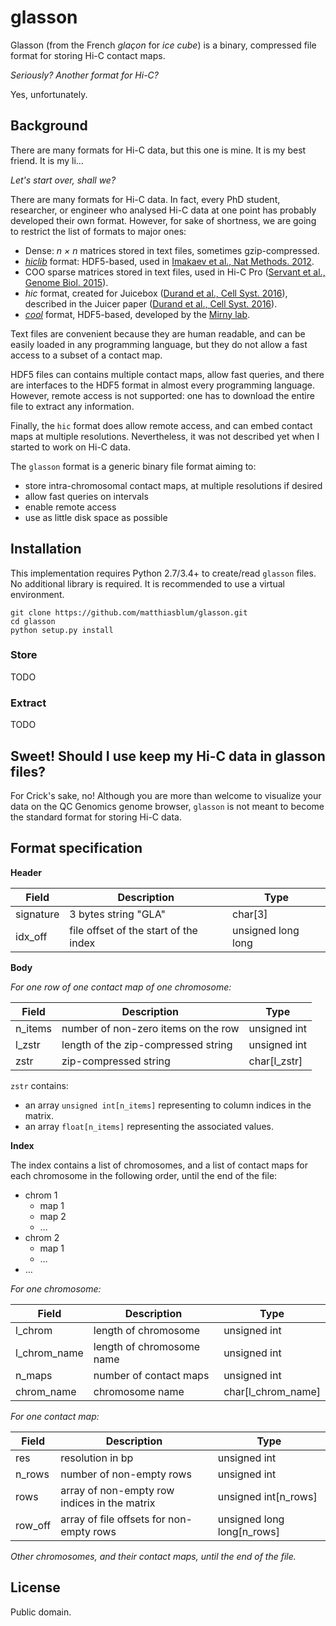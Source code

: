 # glasson
Glasson (from the French *glaçon* for *ice cube*) is a binary, compressed file format for storing Hi-C contact maps.

*Seriously? Another format for Hi-C?*

Yes, unfortunately.

## Background

There are many formats for Hi-C data, but this one is mine. It is my best friend. It is my li&hellip;

*Let's start over, shall we?*

There are many formats for Hi-C data. 
In fact, every PhD student, researcher, or engineer who analysed Hi-C data at one point has probably developed their own format. 
However, for sake of shortness, we are going to restrict the list of formats to major ones:

- Dense: *n &times; n* matrices stored in text files, sometimes gzip-compressed.
- [*hiclib*](https://bitbucket.org/mirnylab/hiclib) format: HDF5-based, used in [Imakaev et al., Nat Methods. 2012](http://www.nature.com/nmeth/journal/v9/n10/full/nmeth.2148.html).
- COO sparse matrices stored in text files, used in Hi-C Pro ([Servant et al., Genome Biol. 2015](http://genomebiology.biomedcentral.com/articles/10.1186/s13059-015-0831-x)).
- *hic* format, created for Juicebox ([Durand et al., Cell Syst. 2016](http://www.sciencedirect.com/science/article/pii/S240547121500054X)), described in the Juicer paper ([Durand et al., Cell Syst. 2016](http://www.sciencedirect.com/science/article/pii/S2405471216302198)).
- [*cool*](https://github.com/mirnylab/cooler/) format, HDF5-based, developed by the [Mirny lab](http://mirnylab.mit.edu/).

Text files are convenient because they are human readable, and can be easily loaded in any programming language, but they do not allow a fast access to a subset of a contact map.

HDF5 files can contains multiple contact maps, allow fast queries, and there are interfaces to the HDF5 format in almost every programming language.
However, remote access is not supported: one has to download the entire file to extract any information.

Finally, the `hic` format does allow remote access, and can embed contact maps at multiple resolutions. Nevertheless, it was not described yet when I started to work on Hi-C data.

The `glasson` format is a generic binary file format aiming to:

- store intra-chromosomal contact maps, at multiple resolutions if desired
- allow fast queries on intervals
- enable remote access
- use as little disk space as possible

## Installation

This implementation requires Python 2.7/3.4+ to create/read `glasson` files. No additional library is required. It is recommended to use a virtual environment.

    git clone https://github.com/matthiasblum/glasson.git
    cd glasson
    python setup.py install

### Store

TODO

### Extract

TODO

## Sweet! Should I use keep my Hi-C data in glasson files?

For Crick's sake, no! Although you are more than welcome to visualize your data on the QC Genomics genome browser, `glasson` is not meant to become the standard format for storing Hi-C data.

## Format specification
 
**Header**

| Field     | Description | Type |
|-----------|-------------|------|
|  signature  | 3 bytes string "GLA"  | char\[3\] |
|  idx_off  | file offset of the start of the index | unsigned long long |

**Body**

*For one row of one contact map of one chromosome:*

| Field | Description | Type |
|-------|-------------|------|
| n_items | number of non-zero items on the row | unsigned int |
| l_zstr | length of the zip-compressed string | unsigned int |
| zstr | zip-compressed string | char\[l_zstr\] |

`zstr` contains:

- an array `unsigned int[n_items]` representing to column indices in the matrix.
- an array `float[n_items]` representing the associated values.

**Index**

The index contains a list of chromosomes, and a list of contact maps for each chromosome in the following order, until the end of the file:

- chrom 1
    - map 1
    - map 2
    - &hellip;
- chrom 2
    - map 1
    - &hellip;
- &hellip;

*For one chromosome:*

| Field | Description | Type |
|-------|-------------|------|
| l_chrom   | length of chromosome | unsigned int     |
| l_chrom_name | length of chromosome name | unsigned int     |
| n_maps | number of contact maps | unsigned int |
| chrom_name | chromosome name | char\[l_chrom_name\]     |

*For one contact map:*

| Field | Description | Type |
|-------|-------------|------|
| res | resolution in bp | unsigned int     |
| n_rows | number of non-empty rows | unsigned int     |
| rows | array of non-empty row indices in the matrix | unsigned int\[n_rows\] |
| row_off | array of file offsets for non-empty rows | unsigned long long\[n_rows\] |

*Other chromosomes, and their contact maps, until the end of the file.*

## License

Public domain.

